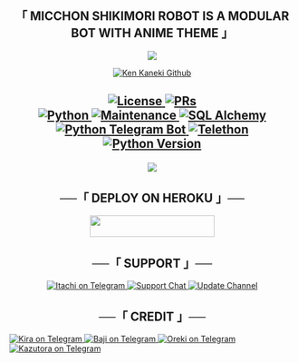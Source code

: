 <h2 align="center">
  「 MICCHON SHIKIMORI ROBOT IS A MODULAR BOT WITH ANIME THEME 」
</h2>

<p align="center">
  <img src="https://telegra.ph/file/e9b13862b1e5004af0873.jpg">
</p>

<p align="center">
<a href="https://t.me/"> <img src="https://img.shields.io/badge/Sakurajima-Robot-magenta?style=for-the-badge&logo=github" alt="Ken Kaneki Github" /> </a>
    
<h2 align="center">
    
<a href="https://github.com/shiinobu/SiestaRobot/blob/master/LICENSE"> <img src="https://img.shields.io/badge/License-GPLv3-blueviolet?style=for-the-badge" alt="License" /> </a>
<a href="https://makeapullrequest.com"> <img src="https://img.shields.io/badge/PRs-Welcome-yellow?style=for-the-badge" alt="PRs" /></a></br>
<a href="https://www.python.org/"> <img src="https://img.shields.io/badge/Made%20With-Python-orange?style=for-the-badge&logo=python" alt="Python" /> </a>
<a href="https://GitHub.com/shiinobu/SiestaRobot"> <img src="https://img.shields.io/badge/Maintained-No-lightgrey?style=for-the-badge" alt="Maintenance" /> </a>
<a href="https://docs.sqlalchemy.org/en/14/"> <img src="https://img.shields.io/badge/SQL%20Alchemy-1.4.29-green?style=for-the-badge" alt="SQL Alchemy" /> </a><br>
<a href="https://python-telegram-bot.org"> <img src="https://img.shields.io/badge/PTB-13.10-white?style=for-the-badge&logo=github" alt="Python Telegram Bot" /> </a>
<a href="https://docs.telethon.dev"> <img src="https://img.shields.io/badge/Telethon-1.23.0-red?style=for-the-badge&logo=github" alt="Telethon" /> </a>
<a href="https://docs.python.org"> <img src="https://img.shields.io/badge/Python-3.10.1-purple?style=for-the-badge&logo=python" alt="Python Version" /> </a>
</p>

<p align="center">
<img src="https://telegra.ph/file/fac1bf4564f0837b0d2a8.jpg">
</p>

<h2 align="center">
──「 DEPLOY ON HEROKU 」──
</h2>

<p align="center"><a href="https://heroku.com/deploy?template=https://github.com/Light-Sensei/anya-chan"> <img src="https://img.shields.io/badge/Deploy%20To%20Heroku-purple?style=for-the-badge&logo=heroku" width="220" height="38.45"/></a></p>

<h2 align="center">
──「 SUPPORT 」──
</h2>    

<p align="center">
<a href="https://t.me/Millionaire_kambe"> <img src="https://img.shields.io/badge/Itachi-User-green?style=for-the-badge&logo=telegram" alt="Itachi on Telegram" /> </a>
<a href="https://t.me/JinWooXsupport"> <img src="https://img.shields.io/badge/Support-Chat-green?style=for-the-badge&logo=telegram" alt="Support Chat" /> </a>
<a href="https://t.me/JinWooXupdate"> <img src="https://img.shields.io/badge/Update-Channel-green?style=for-the-badge&logo=telegram" alt="Update Channel" /> </a>
</p>

<h2 align="center">
   ──「 CREDIT 」──
</h2>

<p align="center">

<a href="https://t.me/Itz_Light_Yagami"> <img src="https://img.shields.io/badge/Kira-Owner-purple?style=for-the-badge&logo=telegram" alt="Kira on Telegram" /> </a>
<a href="https://t.me/bajioftoman "> <img src="https://img.shields.io/badge/Baji-Helper-orange?style=for-the-badge&logo=telegram" alt="Baji on Telegram" /> </a> 
<a href="https://t.me/Heavenly_Blessed "> <img src="https://img.shields.io/badge/Oreki-Helper-orange?style=for-the-badge&logo=telegram" alt="Oreki on Telegram" /> </a>
<a href="https://t.me/zerohisoka "> <img src="https://img.shields.io/badge/Kazutora-Helper-orange?style=for-the-badge&logo=telegram" alt="Kazutora on Telegram" /> 
